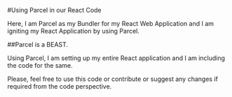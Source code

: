 #Using Parcel in our React Code

Here, I am Parcel as my Bundler for my React Web Application and I am igniting my React Application by using Parcel.

##Parcel is a BEAST.

Using Parcel, I am setting up my entire React application and I am including the code for the same.

Please, feel free to use this code or contribute or suggest any changes if required from the code perspective.
